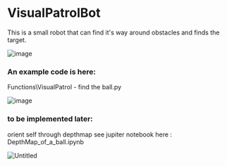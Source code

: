 # VisualPatrolBot
This is a small robot that can find it's way around obstacles and finds the target.

![image](https://github.com/user-attachments/assets/5d9a7d66-eb20-41c7-90b4-b0651535d3c6)

### An example code is here: 
Functions\VisualPatrol - find the ball.py

![image](https://github.com/user-attachments/assets/ecc0ca86-dca1-4145-aabb-e4ce3eb5ba64)

### to be implemented later: 
orient self through depthmap see jupiter notebook here : DepthMap_of_a_ball.ipynb

![Untitled](https://github.com/user-attachments/assets/d00250e2-74e8-4a2f-aae7-24957d47fa86)

